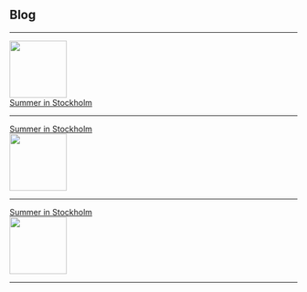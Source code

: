 ## Blog

---

<img src="https://philipp-heinrich.github.io/images/1.JPG" width="100"><br/>
[Summer in Stockholm](/posts/summer-in-stockholm)<br/>

---


[Summer in Stockholm](/posts/summer-in-stockholm)<br/>
<img src="https://philipp-heinrich.github.io/images/1.JPG" width="100"><br/>

---

[Summer in Stockholm](/posts/summer-in-stockholm)<br/>
<img src="https://philipp-heinrich.github.io/images/1.JPG" width="100">

---